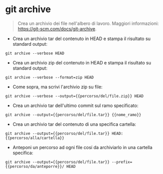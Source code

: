 # git archive

> Crea un archivio dei file nell'albero di lavoro.
> Maggiori informazioni: <https://git-scm.com/docs/git-archive>.

- Crea un archivio tar del contenuto in HEAD e stampa il risultato su standard output:

`git archive --verbose HEAD`

- Crea un archivio zip del contenuto in HEAD e stampa il risultato su standard output:

`git archive --verbose --format=zip HEAD`

- Come sopra, ma scrivi l'archivio zip su file:

`git archive --verbose --output={{percorso/del/file.zip}} HEAD`

- Crea un archivio tar dell'ultimo commit sul ramo specificato:

`git archive --output={{percorso/del/file.tar}} {{nome_ramo}}`

- Crea un archivio tar del contenuto di una specifica cartella:

`git archive --output={{percorso/del/file.tar}} HEAD:{{percorso/alla/cartella}}`

- Anteponi un percorso ad ogni file cosí da archiviarlo in una cartella specifica:

`git archive --output={{percorso/del/file.tar}} --prefix={{percorso/da/anteporre}}/ HEAD`
